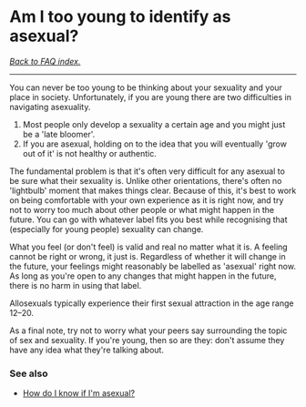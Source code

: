 # Am I too young to identify as asexual?

[*Back to FAQ index.*](w/asexuality/faq)

---
You can never be too young to be thinking about your sexuality and your place in society. Unfortunately, if you are young there are two difficulties in navigating asexuality.

1. Most people only develop a sexuality a certain age and you might just be a 'late bloomer'.
2. If you are asexual, holding on to the idea that you will eventually 'grow out of it' is not healthy or authentic.

The fundamental problem is that it's often very difficult for any asexual to be sure what their sexuality is. Unlike other orientations, there's often no 'lightbulb' moment that makes things clear. Because of this, it's best to work on being comfortable with your own experience as it is right now, and try not to worry too much about other people or what might happen in the future. You can go with whatever label fits you best while recognising that (especially for young people) sexuality can change.

What you feel (or don't feel) is valid and real no matter what it is. A feeling cannot be right or wrong, it just is. Regardless of whether it will change in the future, your feelings might reasonably be labelled as 'asexual' right now. As long as you're open to any changes that might happen in the future, there is no harm in using that label.

Allosexuals typically experience their first sexual attraction in the age range 12–20.

As a final note, try not to worry what your peers say surrounding the topic of sex and sexuality. If you're young, then so are they: don't assume they have any idea what they're talking about.

### See also

* [How do I know if I'm asexual?](w/asexuality/faq/how_do_i_know)